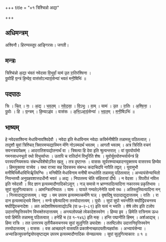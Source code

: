 +++
title = "०१ त्रिश्चिन्नो अद्या"

+++
## अधिमन्त्रम्
अश्विनौ। हिरण्यस्तूप आङ्गिरसः। जगती।

## मन्त्रः
त्रिश्चि॑न्नो अ॒द्या भ॑वतं नवेदसा वि॒भुर्वां॒ याम॑ उ॒त रा॒तिर॑श्विना ।  
यु॒वोर्हि य॒न्त्रं हि॒म्येव॒ वास॑सोऽभ्यायं॒सेन्या॑ भवतं मनी॒षिभिः॑ ॥

## पदपाठः
त्रिः । चि॒त् । नः॒ । अ॒द्य । भ॒व॒त॒म् । न॒वे॒द॒सा॒ । वि॒ऽभुः । वा॒म् । यामः॑ । उ॒त । रा॒तिः । अ॒श्वि॒ना॒ ।  
यु॒वोः । हि । य॒न्त्रम् । हि॒म्याऽइ॑व । वास॑सः । अ॒भि॒ऽआ॒यं॒सेन्या॑ । भ॒व॒त॒म् । म॒नी॒षिऽभिः॑ ॥

## भाष्यम्
हे नवेदसाश्विना मेधाविनावश्विदेवौ । नवेदा इति मेधाविनाम नवेदाः कविर्मनीषीति तन्नामसु पठितत्वात् । तादृशौ युवां त्रिश्चित् त्रिवारमप्यद्यास्मिन र्मणि नोऽस्मदर्थं भवतम् । आगतौ भवतम् । अत्र त्रिरिति वचनं सवनत्रयापेक्षम् । आदरातिशयद्योतनार्थं वा । त्रिषत्या हि देवा इति श्रुत्यन्तरात् । वां युवयोर्यामो गमनसाधनभूतो रथो विभुर्व्याप्तः । उतापि च रातिर्दानं विभुरिति शेषः । युवोर्युवयोरुभयोर्यन्त्रं हि परस्परनियमरूपः संबन्धविशेषोऽस्ति खलु । तत्र दृष्टान्तः । वाससः सूर्यरश्म्याच्छादनयुक्तस्य वासरस्य हिम्येव । हिमयुक्तया रात्र्येव । यथा रात्र्या सह दिवसस्य संबन्धः कदाचिदपि नापैति तद्वत् । युवामुभौ मनीषिभिर्मेधाविभिर्ऋृत्विग्भिः । मनिषीति मेधाविनाम मनीषी मन्धातेति तन्नामसु पठितत्वात् । अभ्यायंसेन्याभितो नियन्तव्यौ अनुग्रहवशात्तदधीनौ भवतं ॥ अद्य । निपातस्य चेति संहितायां दीर्घः । न वेदसा । विपरीतं नवित्त इति नवेदसौ । विद ज्ञान इत्यस्मादौणादिकोऽसुन् । नञ् समासे न भ्राण्नपादित्यादिना नकारस्य प्रकृतिभावः । सुपां सुलुगित्याकारः । आमन्त्रितनिघातः । यामः । यायते गम्यतेऽनेनेति यामो रथः । अतिस्तुस्वित्यादिना मन् । नित्त्वादाद्युदात्तत्वम् । यद्वा । यम उपरम इत्यस्मात्कर्मणि घञ् । वृषादिषु पाठादाद्युदात्तत्वम् । रातिः । रा दान इत्यस्माद्भावे क्तिन् । मन्त्रे वृषेत्यादिना तस्योदात्तत्वम् । युवोः । सुपां सुपो भवन्तीति षष्ठीद्विवचनस्य षष्ठीद्विवचनादेशः । अत आदेशविषयत्वाद्योऽचि (पा ७-२-८९) इति यत्वं न भवति । शेषे लोप इति टलोप उदात्तनिवृत्तिस्वरेण विभक्तेरुदात्तत्वम् । अन्त्यलोपपक्षे त्वेकादेशस्वरेण । हिम्या इव । हिमेति रात्रिनाम ऊधः पयो हिमेति तन्नामसु पठितत्वात् । हनेर्हि च (उ १-१४६) इति मक् । हन्ति पद्मानीति हिमम् । अर्शआद्यच् । हिमा रात्रिः । तत उत्तरस्य तृतीयैकवचनस्य सुपां सुलुगिति ड्यादेशः । ततष्टिलोप उदात्तनिवृत्तिस्वरेण तस्योदात्तत्वम् । वाससः । वस आच्छादने वासयति प्रकाशेनाच्छादयतीत्यहर्वासः । अभ्यायंसेन्या । अभ्याङित्युपसर्गद्वयोपसृष्टाद्यम उपरम इत्यस्मादौणादिकः सेन्यप्रत्ययः । सुपां सुलुगित्याकारः ॥ १ ॥